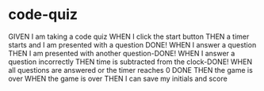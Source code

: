# code-quiz
GIVEN I am taking a code quiz
WHEN I click the start button
THEN a timer starts and I am presented with a question DONE!
WHEN I answer a question
THEN I am presented with another question-DONE!
WHEN I answer a question incorrectly
THEN time is subtracted from the clock-DONE!
WHEN all questions are answered or the timer reaches 0 DONE
THEN the game is over
WHEN the game is over
THEN I can save my initials and score